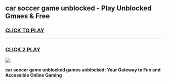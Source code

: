 
## car soccer game unblocked - Play Unblocked Gmaes & Free
<h3>
<a href="https://news.freeplayer.one?title=car_soccer_game_unblocked&ref=16F">CLICK TO PLAY</a></h3>
<hr>

<h3>
<a href="https://news.freeplayer.one?title=car_soccer_game_unblocked&ref=16F">CLICK 2 PLAY</a>
  
</h3>

<a href="https://news.freeplayer.one?title=car_soccer_game_unblocked&ref=16F/"><img src="https://clearcache.store/games.png"></a>


**car soccer game unblocked games unblocked: Your Gateway to Fun and Accessible Online Gaming**
